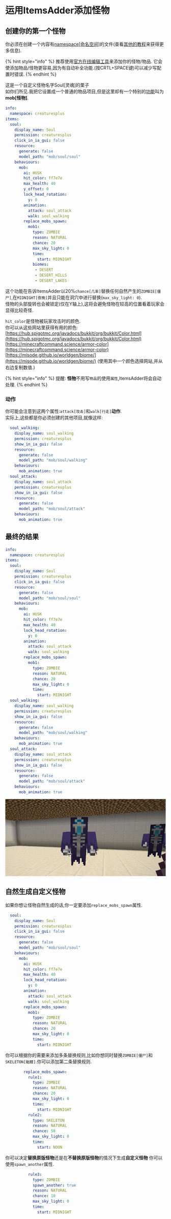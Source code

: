 # 运用ItemsAdder添加怪物

## 创建你的第一个怪物

你必须在创建一个内容有[namespace[命名空间]](../../beginners/basic-concepts/namespace.md)的文件\(查看[其他的教程](../../beginners/creating-your-namespace.md)来获得更多信息\).

{% hint style="info" %}
推荐使用[官方在线编辑工具](../../../../files-editor.md)来添加你的怪物/物品.
它会使添加物品/怪物更容易,因为有自动补全功能.\(按CRTL+SPACE键\)可以减少写配置时错误.
{% endhint %}

这是一个自定义怪物名字Soul[灵魂]的栗子   
如你们所见.我把它设置成一个普通的物品项目,但是这里却有一个特别的[功能](../item-properties/behaviours.md)叫为**mob[怪物]**.

```yaml
info:
  namespace: creaturesplus
items:
  soul:
    display_name: Soul
    permission: creaturesplus
    click_in_ia_gui: false
    resource:
      generate: false
      model_path: "mob/soul/soul"
    behaviours:
      mob:
        ai: HUSK
        hit_color: ff7e7e
        max_health: 40
        y_offset: 0
        lock_head_rotation:
          y: 0
        animation:
          attack: soul_attack
          walk: soul_walking
        replace_mobs_spawn:
          mob1:
            type: ZOMBIE
            reason: NATURAL
            chance: 20
            max_sky_light: 0
            time:
              start: MIDNIGHT
            biomes:
             - DESERT
             - DESERT_HILLS
             - DESERT_LAKES
```

这个功能在告诉ItemsAdder以20%`chance[几率]`替换任何自然产生的`ZOMBIE[僵尸]`,在`MIDNIGHT[夜晚]`并且只能在洞穴中进行替换\(`max_sky_light: 0`\).  
怪物的头部旋转也会被锁定(仅在Y轴上),这将会避免怪物在较高的位置看着玩家会显得比较奇怪.

`hit_color`是怪物被玩家攻击时的颜色.  
你可以从这些网站里获得有用的颜色:  
[https://hub.spigotmc.org/javadocs/bukkit/org/bukkit/Color.html](https://hub.spigotmc.org/javadocs/bukkit/org/bukkit/Color.html)  
[https://minecraftcommand.science/armor-color](https://minecraftcommand.science/armor-color)  
[https://misode.github.io/worldgen/biome/](https://misode.github.io/worldgen/biome/) \(使用其中一个颜色选择网站,并从右边复制数值.\)

{% hint style="info" %}
提醒: **怪物**不用写`物品`的使用`属性`,ItemsAdder将会自动处理.
{% endhint %}

### 动作

你可能会注意到这两个属性:`attack[攻击]`和`walk[行走]`**动作**.  
实际上,这些都是你必须创建的其他项目,就像这样:

```yaml
  soul_walking:
    display_name: soul_walking
    permission: creaturesplus
    show_in_ia_gui: false
    resource:
      generate: false
      model_path: "mob/soul/walking"
    behaviours:
      mob_animation: true
  soul_attack:
    display_name: soul_attack
    permission: creaturesplus
    show_in_ia_gui: false
    resource:
      generate: false
      model_path: "mob/soul/attack"
    behaviours:
      mob_animation: true
```

## 最终的结果

```yaml
info:
  namespace: creaturesplus
items:
  soul:
    display_name: Soul
    permission: creaturesplus
    click_in_ia_gui: false
    resource:
      generate: false
      model_path: "mob/soul/soul"
    behaviours:
      mob:
        ai: HUSK
        hit_color: ff7e7e
        max_health: 40
        lock_head_rotation:
          y: 0
        animation:
          attack: soul_attack
          walk: soul_walking
        replace_mobs_spawn:
          mob1:
            type: ZOMBIE
            reason: NATURAL
            chance: 20
            max_sky_light: 0
            time:
              start: MIDNIGHT
  soul_walking:
    display_name: soul_walking
    permission: creaturesplus
    show_in_ia_gui: false
    resource:
      generate: false
      model_path: "mob/soul/walking"
    behaviours:
      mob_animation: true
  soul_attack:
    display_name: soul_attack
    permission: creaturesplus
    show_in_ia_gui: false
    resource:
      generate: false
      model_path: "mob/soul/attack"
    behaviours:
      mob_animation: true
```

![](../../../../.gitbook/assets/image%20%2816%29.png)

## 自然生成自定义怪物

如果你想让怪物自然生成的话,你一定要添加`replace_mobs_spawn`属性.

```yaml
  soul:
    display_name: Soul
    permission: creaturesplus
    click_in_ia_gui: false
    resource:
      generate: false
      model_path: "mob/soul/soul"
    behaviours:
      mob:
        ai: HUSK
        hit_color: ff7e7e
        max_health: 40
        lock_head_rotation:
          y: 0
        animation:
          attack: soul_attack
          walk: soul_walking
        replace_mobs_spawn:
          mob1:
            type: ZOMBIE
            reason: NATURAL
            chance: 20
            max_sky_light: 0
            time:
              start: MIDNIGHT
```

你可以根据你的需要来添加多条替换规则,比如你想同时替换`ZOMBIE[僵尸]`和`SKELETON[骷髅]`.你可以添加第二条替换规则.

```yaml
        replace_mobs_spawn:
          rule1:
            type: ZOMBIE
            reason: NATURAL
            chance: 20
            max_sky_light: 0
            time:
              start: MIDNIGHT
          rule2:
            type: SKELETON
            reason: NATURAL
            chance: 50
            max_sky_light: 0
            time:
              start: NOON
```

你可以决定**替换原版怪物**还是在**不替换原版怪物**的情况下生成**自定义怪物**
你可以使用`spawn_another`属性.

```yaml
          rule3:
            type: ZOMBIE
            spawn_another: true
            reason: NATURAL
            chance: 10
            max_sky_light: 0
            time:
              start: MIDNIGHT
```

